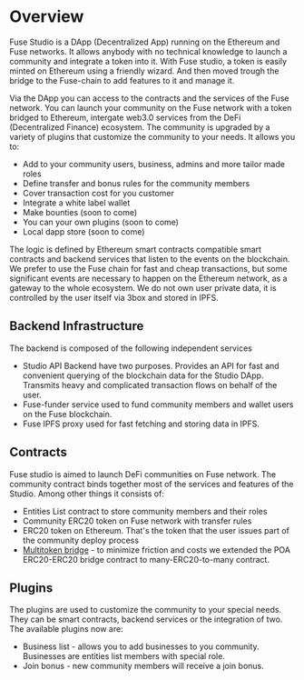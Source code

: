 # Overview

Fuse Studio is a DApp \(Decentralized App\) running on the Ethereum and Fuse networks.  It allows anybody with no technical knowledge to launch a community and integrate a token into it. With Fuse studio, a token is easily minted on Ethereum using a friendly wizard. And then moved trough the bridge to the Fuse-chain to add features to it and manage it.  
  
Via the DApp you can access to the contracts and the services of the Fuse network. You can launch your community on the Fuse network with a token bridged to Ethereum, intergate web3.0 services from the DeFi \(Decentralized Finance\) ecosystem. The community is upgraded by a variety of plugins that customize the community to your needs. It allows you to:

* Add to your community users, business, admins and more tailor made roles
* Define transfer and bonus rules for the community members
* Cover transaction cost for you customer
* Integrate a white label wallet
* Make bounties \(soon to come\)
* You can your own plugins \(soon to come\)
* Local dapp store \(soon to come\)

The logic is defined by Ethereum smart contracts compatible smart contracts and backend services that listen to the events on the blockchain. We prefer to use the Fuse chain for fast and cheap transactions, but some significant events are necessary to happen on the Ethereum network, as a gateway to the whole ecosystem. We do not own user private data, it is controlled by the user itself via 3box and stored in IPFS.

## Backend Infrastructure

The backend is composed of the following independent services

* Studio API Backend have two purposes. Provides an API for fast and convenient querying of the blockchain data for the Studio DApp. Transmits heavy and complicated transaction flows on behalf of the user.
* Fuse-funder service used to fund community members and wallet users on the Fuse blockchain.
* Fuse IPFS proxy used for fast fetching and storing data in IPFS.

## Contracts

Fuse studio is aimed to launch DeFi communities on Fuse network. The community contract binds together most of the services and features of the Studio. Among other things it consists of:

* Entities List contract to store community members and their roles
* Community ERC20 token on Fuse network with transfer rules
* ERC20 token on Ethereum. That's the token that the user issues part of the community deploy process
* [Multitoken bridge](https://github.com/fuseio/bridge-contracts) - to minimize friction and costs we extended the POA ERC20-ERC20 bridge contract to many-ERC20-to-many contract.

## Plugins

The plugins are used to customize the community to your special needs. They can be smart contracts, backend services or the integration of two. The available plugins now are:

* Business list - allows you to add businesses to you community. Businesses are entities list members with special role.
* Join bonus - new community members will receive a join bonus.



